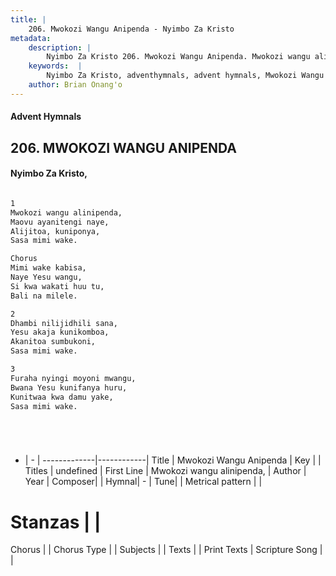 ```yaml
---
title: |
    206. Mwokozi Wangu Anipenda - Nyimbo Za Kristo
metadata:
    description: |
        Nyimbo Za Kristo 206. Mwokozi Wangu Anipenda. Mwokozi wangu alinipenda,  Maovu ayanitengi naye,  Alijitoa, kuniponya,  Sasa mimi wake.   Chorus Mimi wake kabisa,  Naye Yesu wangu,  Si kwa wakati huu tu,  Bali na milele.   
    keywords:  |
        Nyimbo Za Kristo, adventhymnals, advent hymnals, Mwokozi Wangu Anipenda, Mwokozi wangu alinipenda, . 
    author: Brian Onang'o
---
```


#### Advent Hymnals
## 206. MWOKOZI WANGU ANIPENDA
####  Nyimbo Za Kristo,

```txt

1
Mwokozi wangu alinipenda, 
Maovu ayanitengi naye, 
Alijitoa, kuniponya, 
Sasa mimi wake. 

Chorus
Mimi wake kabisa, 
Naye Yesu wangu, 
Si kwa wakati huu tu, 
Bali na milele. 

2
Dhambi nilijidhili sana, 
Yesu akaja kunikomboa, 
Akanitoa sumbukoni, 
Sasa mimi wake. 

3
Furaha nyingi moyoni mwangu, 
Bwana Yesu kunifanya huru, 
Kunitwaa kwa damu yake, 
Sasa mimi wake.






```

- |   -  |
-------------|------------|
Title | Mwokozi Wangu Anipenda |
Key |  |
Titles | undefined |
First Line | Mwokozi wangu alinipenda,  |
Author | 
Year | 
Composer| |
Hymnal|  - |
Tune|  |
Metrical pattern | |
# Stanzas |  |
Chorus |  |
Chorus Type |  |
Subjects | |
Texts |  |
Print Texts | 
Scripture Song |  |
    
